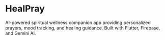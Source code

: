 # HealPray
AI-powered spiritual wellness companion app providing personalized prayers, mood tracking, and healing guidance. Built with Flutter, Firebase, and Gemini AI.
